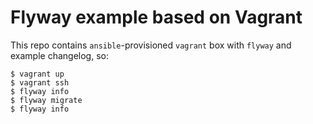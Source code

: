 # Flyway example based on Vagrant

This repo contains `ansible`-provisioned `vagrant` box with `flyway` and example changelog, so:

    $ vagrant up
    $ vagrant ssh
    $ flyway info
    $ flyway migrate
    $ flyway info

